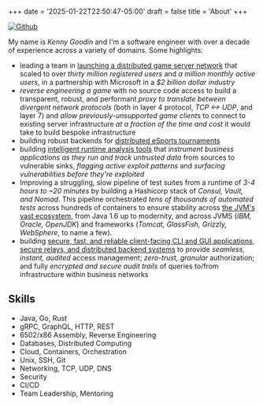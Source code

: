 +++
date = '2025-01-22T22:50:47-05:00'
draft = false
title = 'About'
+++

[![Github](/logo_github.png)](https://github.com/kungfukennyg)

My name is _Kenny Goodin_ and I'm a software engineer with over a decade of experience across a variety of domains. Some highlights:
- leading a team in [launching a distributed game server network](https://web.archive.org/web/20160723152931/http://mineplex.com/home/m/14896499/article/3881326/page/2) that scaled to over _thirty million registered users_ and _a million monthly active users_, in a partnership with Microsoft in a _$2 billion dollar industry_
- _reverse engineering a game_ with no source code access to build a transparent, robust, and performant _proxy to translate between divergent network protocols_ (both in layer 4 protocol, _TCP <-> UDP_, and layer 7) and _allow previously-unsupported game clients_ to connect to existing server infrastructure _at a fraction of the time and cost_ it would take to build bespoke infrastructure
- building robust backends for [distributed eSports tournaments](https://fuzzable.com/super-league-gamings-nickelodeon/)
- building [intelligent runtime analysis tools](https://docs.contrastsecurity.com/en/agents.html) that _instrument business applications as they run and track untrusted data_ from sources to vulnerable sinks, _flagging active exploit patterns_ and _surfacing vulnerabilities before they're exploited_
- Improving a struggling, slow pipeline of test suites from a runtime of _3-4 hours to ~20 minutes_ by building a Hashicorp stack of _Consul, Vault, and Nomad_. This pipeline orchestrated _tens of thousands of automated tests_ across hundreds of containers to ensure stability across [the JVM's vast ecosystem](https://docs.contrastsecurity.com/en/java-supported-technologies.html), from Java 1.6 up to modernity, and across JVMS (_IBM, Oracle, OpenJDK_) and frameworks (_Tomcat, GlassFish, Grizzly, WebSphere_, to name a few).
- building [secure, fast, and reliable client-facing CLI and GUI applications, secure relays, and distributed backend systems](https://www.strongdm.com/) to provide _seamless, instant, audited_ access management; _zero-trust, granular_ authorization; and fully _encrypted and secure audit trails_ of queries to/from infrastructure within business networks

## Skills

- Java, Go, Rust
- gRPC, GraphQL, HTTP, REST
- 6502/x86 Assembly, Reverse Engineering
- Databases, Distributed Computing
- Cloud, Containers, Orchestration
- Unix, SSH, Git
- Networking, TCP, UDP, DNS
- Security
- CI/CD
- Team Leadership, Mentoring